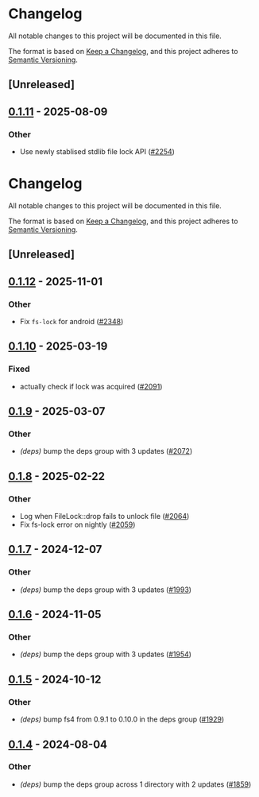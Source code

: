# Changelog

All notable changes to this project will be documented in this file.

The format is based on [Keep a Changelog](https://keepachangelog.com/en/1.0.0/),
and this project adheres to [Semantic Versioning](https://semver.org/spec/v2.0.0.html).

## [Unreleased]

## [0.1.11](https://github.com/cargo-bins/cargo-binstall/compare/fs-lock-v0.1.10...fs-lock-v0.1.11) - 2025-08-09

### Other

- Use newly stablised stdlib file lock API ([#2254](https://github.com/cargo-bins/cargo-binstall/pull/2254))
# Changelog
All notable changes to this project will be documented in this file.

The format is based on [Keep a Changelog](https://keepachangelog.com/en/1.0.0/),
and this project adheres to [Semantic Versioning](https://semver.org/spec/v2.0.0.html).

## [Unreleased]

## [0.1.12](https://github.com/cargo-bins/cargo-binstall/compare/fs-lock-v0.1.11...fs-lock-v0.1.12) - 2025-11-01

### Other

- Fix `fs-lock` for android ([#2348](https://github.com/cargo-bins/cargo-binstall/pull/2348))

## [0.1.10](https://github.com/cargo-bins/cargo-binstall/compare/fs-lock-v0.1.9...fs-lock-v0.1.10) - 2025-03-19

### Fixed

- actually check if lock was acquired ([#2091](https://github.com/cargo-bins/cargo-binstall/pull/2091))

## [0.1.9](https://github.com/cargo-bins/cargo-binstall/compare/fs-lock-v0.1.8...fs-lock-v0.1.9) - 2025-03-07

### Other

- *(deps)* bump the deps group with 3 updates ([#2072](https://github.com/cargo-bins/cargo-binstall/pull/2072))

## [0.1.8](https://github.com/cargo-bins/cargo-binstall/compare/fs-lock-v0.1.7...fs-lock-v0.1.8) - 2025-02-22

### Other

- Log when FileLock::drop fails to unlock file ([#2064](https://github.com/cargo-bins/cargo-binstall/pull/2064))
- Fix fs-lock error on nightly ([#2059](https://github.com/cargo-bins/cargo-binstall/pull/2059))

## [0.1.7](https://github.com/cargo-bins/cargo-binstall/compare/fs-lock-v0.1.6...fs-lock-v0.1.7) - 2024-12-07

### Other

- *(deps)* bump the deps group with 3 updates ([#1993](https://github.com/cargo-bins/cargo-binstall/pull/1993))

## [0.1.6](https://github.com/cargo-bins/cargo-binstall/compare/fs-lock-v0.1.5...fs-lock-v0.1.6) - 2024-11-05

### Other

- *(deps)* bump the deps group with 3 updates ([#1954](https://github.com/cargo-bins/cargo-binstall/pull/1954))

## [0.1.5](https://github.com/cargo-bins/cargo-binstall/compare/fs-lock-v0.1.4...fs-lock-v0.1.5) - 2024-10-12

### Other

- *(deps)* bump fs4 from 0.9.1 to 0.10.0 in the deps group ([#1929](https://github.com/cargo-bins/cargo-binstall/pull/1929))

## [0.1.4](https://github.com/cargo-bins/cargo-binstall/compare/fs-lock-v0.1.3...fs-lock-v0.1.4) - 2024-08-04

### Other
- *(deps)* bump the deps group across 1 directory with 2 updates ([#1859](https://github.com/cargo-bins/cargo-binstall/pull/1859))
